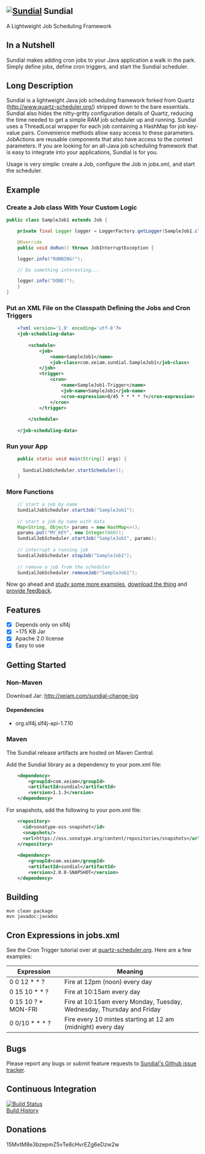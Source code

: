 ## [![Sundial](http://xeiam.com/wp-content/uploads/sundiallogo.png)](http://xeiam.com/sundial) Sundial 

A Lightweight Job Scheduling Framework

## In a Nutshell

Sundial makes adding cron jobs to your Java application a walk in the park. Simply define jobs, define cron triggers, and start the Sundial scheduler. 

## Long Description

Sundial is a lightweight Java job scheduling framework forked from
Quartz (http://www.quartz-scheduler.org/) stripped down to the bare essentials. Sundial also hides the 
nitty-gritty configuration details of Quartz, reducing the time
needed to get a simple RAM job scheduler up and running. Sundial
uses a ThreadLocal wrapper for each job containing a HashMap for
job key-value pairs. Convenience methods allow easy access to these
parameters. JobActions are reusable components that also have
access to the context parameters. If you are looking 
for an all-Java job scheduling framework that is easy to integrate
into your applications, Sundial is for you.

Usage is very simple: create a Job, configure the Job in jobs.xml, and start the scheduler.

## Example

### Create a Job class With Your Custom Logic

```java
public class SampleJob1 extends Job {

    private final Logger logger = LoggerFactory.getLogger(SampleJob1.class);

    @Override
    public void doRun() throws JobInterruptException {

    logger.info("RUNNING!");

    // Do something interesting...

    logger.info("DONE!");
    }
}
```
   
### Put an XML File on the Classpath Defining the Jobs and Cron Triggers

```xml
    <?xml version='1.0' encoding='utf-8'?>
    <job-scheduling-data>
    
        <schedule>
            <job>
                <name>SampleJob1</name>
                <job-class>com.xeiam.sundial.SampleJob1</job-class>
            </job>
            <trigger>
                <cron>
                    <name>SampleJob1-Trigger</name>
                    <job-name>SampleJob1</job-name>
                    <cron-expression>0/45 * * * * ?</cron-expression>
                </cron>
            </trigger>
    
        </schedule>
    
    </job-scheduling-data>
```
    
### Run your App

```java
    public static void main(String[] args) {
  
      SundialJobScheduler.startScheduler();
    }
```
    
### More Functions

```java
    // start a job by name
    SundialJobScheduler.startJob("SampleJob1");
    
    // start a job by name with data
    Map<String, Object> params = new HashMap<>();
    params.put("MY_KEY", new Integer(660));
    SundialJobScheduler.startJob("SampleJob1", params);
    
    // interrupt a running job
    SundialJobScheduler.stopJob("SampleJob1");
    
    // remove a job from the scheduler
    SundialJobScheduler.removeJob("SampleJob1");
```
    
Now go ahead and [study some more examples](http://xeiam.com/sundial-example-code), [download the thing](http://xeiam.com/sundial-change-log) and [provide feedback](https://github.com/timmolter/Sundial/issues).

## Features

 * [x] Depends only on slf4j
 * [x] ~175 KB Jar
 * [x] Apache 2.0 license
 * [x] Easy to use

## Getting Started
### Non-Maven
Download Jar: http://xeiam.com/sundial-change-log
#### Dependencies
* org.slf4j.slf4j-api-1.7.10

### Maven

The Sundial release artifacts are hosted on Maven Central.

Add the Sundial library as a dependency to your pom.xml file:

```xml
    <dependency>
        <groupId>com.xeiam</groupId>
        <artifactId>sundial</artifactId>
        <version>1.1.3</version>
    </dependency>
```

For snapshots, add the following to your pom.xml file:

```xml
    <repository>
      <id>sonatype-oss-snapshot</id>
      <snapshots/>
      <url>https://oss.sonatype.org/content/repositories/snapshots</url>
    </repository>
    
    <dependency>
        <groupId>com.xeiam</groupId>
        <artifactId>sundial</artifactId>
        <version>2.0.0-SNAPSHOT</version>
    </dependency>
```

## Building

    mvn clean package  
    mvn javadoc:javadoc  

## Cron Expressions in jobs.xml

See the Cron Trigger tutorial over at [quartz-scheduler.org](http://www.quartz-scheduler.org/documentation/quartz-2.2.x/tutorials/crontrigger).
Here are a few examples:  

Expression | Meaning 
------------- | -------------
0 0 12 * * ? | Fire at 12pm (noon) every day
0 15 10 * * ? | Fire at 10:15am every day
0 15 10 ? * MON-FRI | Fire at 10:15am every Monday, Tuesday, Wednesday, Thursday and Friday
0 0/10 * * * ? | Fire every 10 mintes starting at 12 am (midnight) every day

## Bugs
Please report any bugs or submit feature requests to [Sundial's Github issue tracker](https://github.com/timmolter/Sundial/issues).  

## Continuous Integration
[![Build Status](https://travis-ci.org/timmolter/Sundial.png?branch=develop)](https://travis-ci.org/timmolter/Sundial.png)  
[Build History](https://travis-ci.org/timmolter/Sundial/builds)  

## Donations
15MvtM8e3bzepmZ5vTe8cHvrEZg6eDzw2w  
